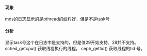 #### 现象

mds的日志显示的是pthread的线程好，但是不是task号

#### 分析

显示task号这个在日志中是支持的，但是值29开始支持，28并不支持。
sched_getcpu() 获取线程执行的线程。 ceph_gettid() 获取线程的tid 号。
